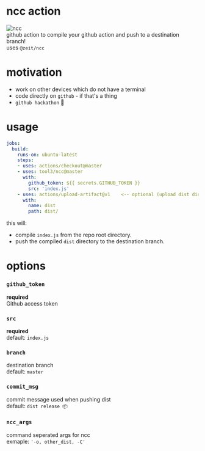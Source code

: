 # ncc action   
![ncc](https://github.com/tool3/ncc/workflows/ncc/badge.svg?branch=master)   
github action to compile your github action and push to a destination branch!   
uses `@zeit/ncc`

# motivation
* work on other devices which do not have a terminal
* code directly on `github` - if that's a thing
* `github hackathon` 🎉

# usage    
```yaml
jobs:
  build:
    runs-on: ubuntu-latest
    steps:
    - uses: actions/checkout@master
    - uses: tool3/ncc@master
      with:
        github_token: ${{ secrets.GITHUB_TOKEN }}
        src: 'index.js'
    - uses: actions/upload-artifact@v1    <-- optional (upload dist directory)
      with:
        name: dist
        path: dist/
```
this will:
* compile `index.js` from the repo root directory.
* push the compiled `dist` directory to the destination branch.

# options
### `github_token`   
   **required**   
   Github access token
### `src`   
  **required**   
  default: `index.js`
### `branch`   
  destination branch   
  default: `master`
### `commit_msg`   
  commit message used when pushing dist   
  default: `dist release 📦`
### `ncc_args`   
  command seperated args for ncc   
  exmaple: `'-o, other_dist, -C'`
